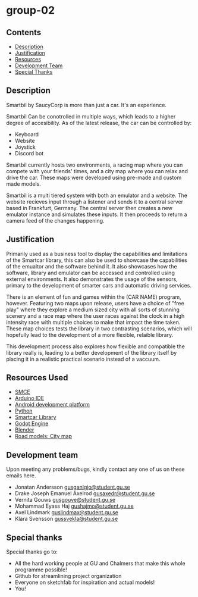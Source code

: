 # group-02
## Contents
- [Description](#description)
- [Justification](#justification)
- [Resources](#resources-used)
- [Development Team](#development-team)
- [Special Thanks](#special-thanks)
## Description
Smartbil by SaucyCorp is more than just a car. It's an experience. 

Smartbil Can be conotrolled in multiple ways, which leads to a higher degree of accesibility. As of the latest release, the car can be controlled by: 
- Keyboard
- Website
- Joystick
- Discord bot

Smartbil currently hosts two environments, a racing map where you can compete with your friends' times, and a city map where you can relax and drive the car.
These maps were developed using pre-made and custom made models.

Smartbil is a multi tiered system with both an emulator and a website. The website recieves input through a listener and sends it to a central server based in Frankfurt, Germany. The central server then creates a new emulator instance and simulates these inputs. It then proceeds to return a camera feed of the changes happening.

## Justification
Primarily used as a business tool to display the capabilities and limitations of the Smartcar library, this can also be used to showcase the capabilities of the emualtor and the software behind it. It also showcases how the software, library and emulator can be accessed and controlled using external environments.
It also demonstrates the usage of the sensors, primary to the development of smarter cars and automatic driving services.

There is an element of fun and games within the (CAR NAME) program, however. Featuring two maps upon release, users have a choice of "free play" where they explore a medium sized city with all sorts of stunning scenery and a race map where the user races against the clock in a high intensity race with multiple choices to make that impact the time taken. These map choices tests the library in two contrasting scenarios, which will hopefully lead to the development of a more flexible, relaible library.

This development process also explores how flexible and compatible the library really is, leading to a better development of the library itself by placing it in a realistic practical scenario instead of a vaccuum.

## Resources Used
- [SMCE](https://github.com/ItJustWorksTM/smce-gd "SMCE github page")
- [Arduino IDE](https://www.arduino.cc/en/software "Arduino")
- [Android development platform](https://developer.android.com/studio "Android studio homepage")
- [Python](https://www.python.org/ "Python home page")
- [Smartcar Library](https://www.arduinolibraries.info/libraries/smartcar-shield "Smartcar Library")
- [Godot Engine](https://godotengine.org/ "Godot main page")
- [Blender](https://www.blender.org/ "Blender")
- [Road models: City map](https://sketchfab.com/3d-models/low-poly-modular-roads-free-asset-pack-d202f189bd5e46bb984eaa25398e200f)

## Development team
Upon meeting any problems/bugs, kindly contact any one of us on these emails here.

- Jonatan Andersson                 gusganlgjo@student.gu.se
- Drake Joseph Emanuel Axelrod      gusaxedr@student.gu.se
- Vernita Gouws                     gusgouve@student.gu.se
- Mohammad Eyass Haj                gushajmo@student.gu.se
- Axel Lindmark                     guslindmax@student.gu.se
- Klara Svensson                    gussvekla@student.gu.se

## Special thanks
Special thanks go to:
- All the hard working people at GU and Chalmers that make this whole programme possible!
- Github for streamlining project organization
- Everyone on sketchfab for inspiration and actual models!
- You!

